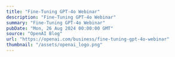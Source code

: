```yaml
---
title: "Fine-Tuning GPT-4o Webinar"
description: "Fine-Tuning GPT-4o Webinar"
summary: "Fine-Tuning GPT-4o Webinar"
pubDate: "Mon, 26 Aug 2024 00:00:00 GMT"
source: "OpenAI Blog"
url: "https://openai.com/business/fine-tuning-gpt-4o-webinar"
thumbnail: "/assets/openai_logo.png"
---
```


